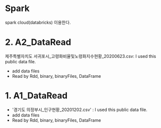 # Spark
spark cloud(databricks) 이용한다.


# 2. A2_DataRead
제주특별자치도 서귀포시_고령화비율및노령화지수현황_20200623.csv: I used this public data file.
* add data files
* Read by Rdd, binary, binaryFiles, DataFrame

# 1. A1_DataRead
* '경기도 의정부시_인구현황_20201202.csv' : I used this public data file.
* add data files
* Read by Rdd, binary, binaryFiles, DataFrame

